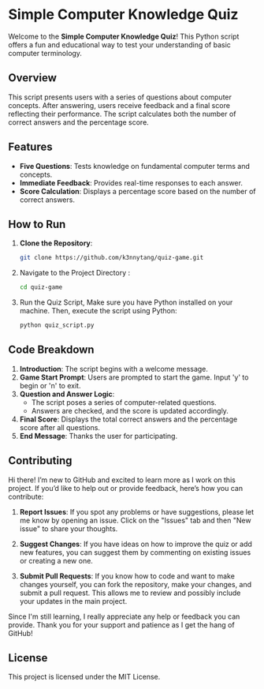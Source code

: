 # **Simple Computer Knowledge Quiz**

Welcome to the **Simple Computer Knowledge Quiz**! This Python script offers a fun and educational way to test your understanding of basic computer terminology.

## Overview

This script presents users with a series of questions about computer concepts. After answering, users receive feedback and a final score reflecting their performance. The script calculates both the number of correct answers and the percentage score.

## Features

- **Five Questions**: Tests knowledge on fundamental computer terms and concepts.
- **Immediate Feedback**: Provides real-time responses to each answer.
- **Score Calculation**: Displays a percentage score based on the number of correct answers.

## How to Run

1. **Clone the Repository**:
   ```bash
   git clone https://github.com/k3nnytang/quiz-game.git

2. Navigate to the Project Directory :
    ```bash
   cd quiz-game
    
3. Run the Quiz Script,
Make sure you have Python installed on your machine. Then, execute the script using Python:
    ```bash
    python quiz_script.py

## Code Breakdown

1. **Introduction**: The script begins with a welcome message.
2. **Game Start Prompt**: Users are prompted to start the game. Input 'y' to begin or 'n' to exit.
3. **Question and Answer Logic**:
   - The script poses a series of computer-related questions.
   - Answers are checked, and the score is updated accordingly.
4. **Final Score**: Displays the total correct answers and the percentage score after all questions.
5. **End Message**: Thanks the user for participating.

## Contributing
Hi there! I’m new to GitHub and excited to learn more as I work on this project. If you’d like to help out or provide feedback, here’s how you can contribute:

1. **Report Issues**: If you spot any problems or have suggestions, please let me know by opening an issue. Click on the "Issues" tab and then "New issue" to share your thoughts.

2. **Suggest Changes**: If you have ideas on how to improve the quiz or add new features, you can suggest them by commenting on existing issues or creating a new one.

3. **Submit Pull Requests**: If you know how to code and want to make changes yourself, you can fork the repository, make your changes, and submit a pull request. This allows me to review and possibly include your updates in the main project.

Since I'm still learning, I really appreciate any help or feedback you can provide. Thank you for your support and patience as I get the hang of GitHub!

## License
This project is licensed under the MIT License.
